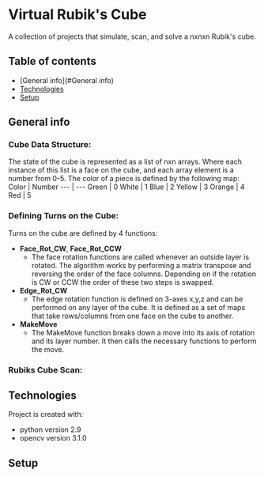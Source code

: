 # Virtual Rubik's Cube
A collection of projects that simulate, scan, and solve a nxnxn Rubik's cube. 

## Table of contents 
* [General info](#General info)
* [Technologies](#Technologies)
* [Setup](#Setup)

## General info
### Cube Data Structure:
The state of the cube is represented as a list of nxn arrays. Where each instance of this list is a face on the cube, and each array element is a number from 0-5. The color of a piece is defined by the following map: 
Color | Number 
--- | ---
Green | 0
White | 1
Blue | 2
Yellow | 3
Orange | 4
Red | 5
 
### Defining Turns on the Cube:
Turns on the cube are defined by 4 functions:
* **Face_Rot_CW**, **Face_Rot_CCW**
  * The face rotation functions are called whenever an outside layer is rotated. The algorithm works by performing a matrix transpose and reversing the order of the face columns. Depending on if the rotation is CW or CCW the order of these two steps is swapped. 
* **Edge_Rot_CW**
  * The edge rotation function is defined on 3-axes x,y,z and can be performed on any layer of the cube. It is defined as a set of maps that take rows/columns from one face on the cube to another.
* **MakeMove**   
  * The MakeMove function breaks down a move into its axis of rotation and its layer number. It then calls the necessary functions to perform the move. 

### Rubiks Cube Scan: 

## Technologies
Project is created with:
* python version 2.9
* opencv version 3.1.0

## Setup
